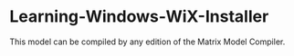 # Learning-Windows-WiX-Installer
This model can be compiled by any edition of the Matrix Model Compiler.
